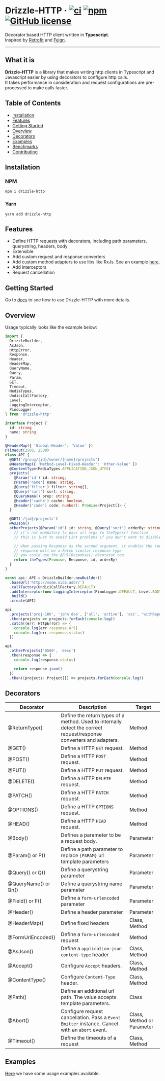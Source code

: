# Drizzle-HTTP &middot; [![ci](https://github.com/vitorsalgado/drizzle-http/workflows/ci/badge.svg)](https://github.com/vitorsalgado/drizzle-http/actions) [![npm](https://img.shields.io/npm/v/drizzle-http)](https://www.npmjs.com/package/drizzle-http) [![GitHub license](https://img.shields.io/badge/license-MIT-blue.svg)](https://github.com/vitorsalgado/drizzle-http/blob/main/LICENSE)

Decorator based HTTP client written in **Typescript**.  
Inspired by [Retrofit](https://github.com/square/retrofit) and [Feign](https://github.com/OpenFeign/feign).

---

## What it is

**Drizzle-HTTP** is a library that makes writing http clients in Typescript and Javascript easier by using decorators to
configure http calls.  
It takes performance in consideration and request configurations are pre-processed to make calls faster.

## Table of Contents

- [Installation](#installation)
- [Features](#features)
- [Getting Started](#getting-started)
- [Overview](#overview)
- [Decorators](#decorators)
- [Examples](#examples)
- [Benchmarks](https://github.com/vitorsalgado/drizzle-http#benchmarks)
- [Contributing](https://github.com/vitorsalgado/drizzle-http#contributing)

## Installation

### NPM

```
npm i drizzle-http
```

### Yarn

```
yarn add drizzle-http
```

## Features

- Define HTTP requests with decorators, including path parameters, querystring, headers, body
- Extensible
- Add custom request and response converters
- Add custom method adapters to use libs like RxJs. See an example [here](../drizzle-rxjs).
- Add interceptors
- Request cancellation

## Getting Started

Go to [docs](https://github.com/vitorsalgado/drizzle-http/tree/main/docs) to see how to use Drizzle-HTTP with more
details.

## Overview

Usage typically looks like the example below:

```typescript
import {
  DrizzleBuilder,
  AsJson,
  HttpError,
  Response,
  Header,
  HeaderMap,
  QueryName,
  Query,
  Param,
  GET,
  Timeout,
  MediaTypes,
  UndiciCallFactory,
  Level,
  LoggingInterceptor,
  PinoLogger
} from 'drizzle-http'

interface Project {
  id: string
  name: string
}

@HeaderMap({ 'Global-Header': 'Value' })
@Timeout(2500, 2500)
class API {
  @GET('/group/{id}/owner/{name}/projects')
  @HeaderMap({ 'Method-Level-Fixed-Header': 'Other-Value' })
  @ContentType(MediaTypes.APPLICATION_JSON_UTF8)
  projects(
    @Param('id') id: string,
    @Param('name') name: string,
    @Query('filter') filter: string[],
    @Query('sort') sort: string,
    @QueryName() prop: string,
    @Header('cache') cache: boolean,
    @Header('code') code: number): Promise<Project[]> {
  }

  @GET('/{id}/projects')
  @AsJson()
  otherProjects(@Param('id') id: string, @Query('sort') orderBy: string): Promise<Response> {
    // it's not mandatory to pass all args to theTypes() function
    // this is just to avoid Lint problems if you don't want to disable analyzes all the time.

    // when passing Response as the second argument, it enables the raw converter and the 
    // response will be a Fetch similar response type
    // you could use the @FullResponse() decorator too
    return theTypes(Promise, Response, id, orderBy)
  }
}

const api: API = DrizzleBuilder.newBuilder()
  .baseUrl('http://some.nice.addr/')
  .callFactory(UndiciCallFactory.DEFAULT)
  .addInterceptor(new LoggingInterceptor(PinoLogger.DEFAULT, Level.BODY))
  .build()
  .create(API)

api
  .projects('proj-100', 'john doe', ['all', 'active'], 'asc', 'withReports()', false, 100)
  .then(projects => projects.forEach(console.log))
  .catch((err: HttpError) => {
    console.log(err.response.url)
    console.log(err.response.status)
  })

api
  .otherProjects('5500', 'desc')
  .then(response => {
    console.log(response.status)

    return response.json()
  })
  .then((projects: Project[]) => projects.forEach(console.log))
```

## Decorators

| Decorator      | Description | Target |
| -------------- | ----------- | ------ |
| @ReturnType()        | Define the return types of a method. Used to internally detect the correct request/response converters and adapters. | Method |
| @GET()         | Define a HTTP `GET` request. | Method |
| @POST()         | Define a HTTP `POST` request. | Method |
| @PUT()         | Define a HTTP `PUT` request. | Method |
| @DELETE()         | Define a HTTP `DELETE` request. | Method | 
| @PATCH()         | Define a HTTP `PATCH` request. | Method |
| @OPTIONS()         | Define a HTTP `OPTIONS` request. | Method |
| @HEAD()         | Define a HTTP `HEAD` request. | Method |
| @Body()  | Defines a parameter to be a request body. | Parameter |
| @Param() or P() | Define a path parameter to replace `{PARAM}` url template parameters | Parameter |
| @Query() or Q() | Define a querystring parameter | Parameter |
| @QueryName() or Qn() | Define a querystring name parameter | Parameter |
| @Field() or F()        | Define a `form-urlencoded` parameter | Parameter |
| @Header()        | Define a header parameter | Parameter |
| @HeaderMap()        | Define fixed headers | Class, Method |
| @FormUrlEncoded()        | Define a `form-urlencoded` request | Method |
| @AsJson()        | Define a `application-json` `content-type` header | Class, Method |
| @Accept()         | Configure `Accept` headers.      | Class, Method |
| @ContentType()         | Configure `Content-Type` header. | Class, Method | 
| @Path()        | Define an additional url path. The value accepts template parameters. | Class |
| @Abort()         | Configure request cancellation. Pass a `Event Emitter` instance. Cancel with an `abort` event.      | Class, Method or Parameter |
| @Timeout()        | Define the timeouts of a request | Class, Method |

## Examples

[Here](https://github.com/vitorsalgado/drizzle-http/tree/main/examples) we have some usage examples available.
